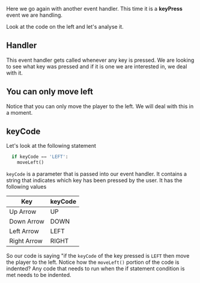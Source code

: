 Here we go again with another event handler. This time it is a **keyPress** event we are handling.

Look at the code on the left and let's analyse it.

## Handler
This event handler gets called whenever any key is pressed. We are looking to see what key was pressed and if it is one we are interested in, we deal with it.

## You can only move left
Notice that you can only move the player to the left. We will deal with this in a moment.

## keyCode
Let's look at the following statement

```python
  if keyCode == 'LEFT':
    moveLeft()
```

`keyCode` is a parameter that is passed into our event handler. It contains a string that indicates which key has been pressed by the user. It has the following values

| Key | keyCode |
|-|-|
| Up Arrow | UP |
| Down Arrow | DOWN |
| Left Arrow | LEFT |
| Right Arrow | RIGHT |

So our code is saying "if the `keyCode` of the key pressed is `LEFT` then move the player to the left. Notice how the `moveLeft()` portion of the code is indented? Any code that needs to run when the if statement condition is met needs to be indented.
